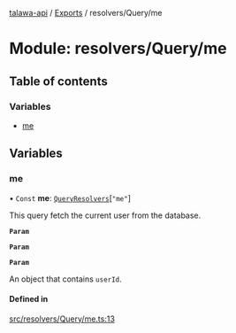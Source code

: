 [talawa-api](../README.md) / [Exports](../modules.md) / resolvers/Query/me

# Module: resolvers/Query/me

## Table of contents

### Variables

- [me](resolvers_Query_me.md#me)

## Variables

### me

• `Const` **me**: [`QueryResolvers`](types_generatedGraphQLTypes.md#queryresolvers)[``"me"``]

This query fetch the current user from the database.

**`Param`**

**`Param`**

**`Param`**

An object that contains `userId`.

#### Defined in

[src/resolvers/Query/me.ts:13](https://github.com/PalisadoesFoundation/talawa-api/blob/66970ab/src/resolvers/Query/me.ts#L13)
